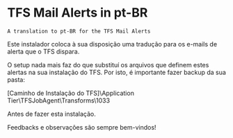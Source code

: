 # TFS Mail Alerts in pt-BR
	A translation to pt-BR for the TFS Mail Alerts
	
Este instalador coloca à sua disposição uma tradução para os e-mails de alerta que o TFS dispara.

O setup nada mais faz do que substituí os arquivos que definem estes alertas na sua instalação do TFS. Por isto, é importante fazer backup da sua pasta:

[Caminho de Instalação do TFS]\Application Tier\TFSJobAgent\Transforms\1033

Antes de fazer esta instalação.

Feedbacks e observações são sempre bem-vindos!
